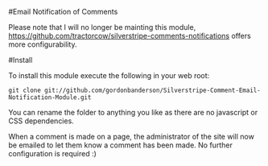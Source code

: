 #Email Notification of Comments

Please note that I will no longer be mainting this module, https://github.com/tractorcow/silverstripe-comments-notifications offers more configurability.

#Install

To install this module execute the following in your web root:

    git clone git://github.com/gordonbanderson/Silverstripe-Comment-Email-Notification-Module.git

You can rename the folder to anything you like as there are no javascript or CSS dependencies.

When a comment is made on a page, the administrator of the site will now be emailed to let them know a comment has been made.  No further configuration is required :)

